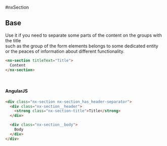 #nxSection

## Base
Use it if you need to separate some parts of the content on the groups with the title<br/>
such as the group of the form elements belongs to some dedicated entity<br/>
or the peaces of information about different functionality.

```html
<nx-section titleText="Title">
  Content
</nx-section>
```
<br/>

#### AngularJS

```html
<div class="nx-section nx-section_has_header-separator">
  <div class="nx-section__header">
    <strong class="nx-section-title">Title</strong>
  </div>

  <div class="nx-section__body">
    Body
  </div>
</div>
```
